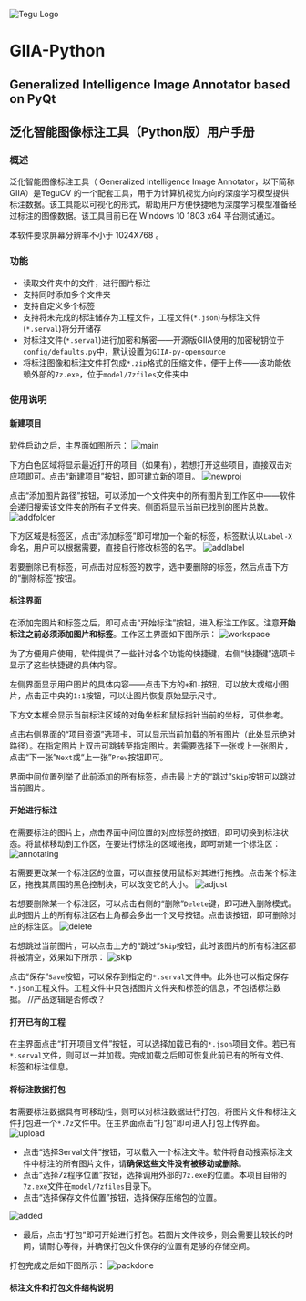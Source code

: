![Tegu Logo](https://s2.ax1x.com/2019/01/30/kl6rzF.jpg)
# GIIA-Python
## Generalized Intelligence Image Annotator based on PyQt
## 泛化智能图像标注工具（Python版）用户手册

### 概述
泛化智能图像标注工具（ Generalized Intelligence Image Annotator，以下简称GIIA）是TeguCV 的一个配套工具，用于为计算机视觉方向的深度学习模型提供标注数据。该工具能以可视化的形式，帮助用户方便快捷地为深度学习模型准备经过标注的图像数据。该工具目前已在 Windows 10 1803 x64 平台测试通过。

本软件要求屏幕分辨率不小于 1024X768 。


### 功能

* 读取文件夹中的文件，进行图片标注
* 支持同时添加多个文件夹
* 支持自定义多个标签
* 支持将未完成的标注储存为工程文件，工程文件(`*.json`)与标注文件(`*.serval`)将分开储存
* 对标注文件(`*.serval`)进行加密和解密——开源版GIIA使用的加密秘钥位于`config/defaults.py`中，默认设置为`GIIA-py-opensource`
* 将标注图像和标注文件打包成`*.zip`格式的压缩文件，便于上传——该功能依赖外部的`7z.exe`，位于`model/7zfiles`文件夹中

### 使用说明
#### 新建项目
软件启动之后，主界面如图所示：
![main](https://raw.githubusercontent.com/generalized-intelligence/Tegu/master/Annotation/Serval-Image-Annotation/USER_MANUAL/resources/main.png)

下方白色区域将显示最近打开的项目（如果有），若想打开这些项目，直接双击对应项即可。点击“新建项目”按钮，即可建立新的项目。
![newproj](https://raw.githubusercontent.com/generalized-intelligence/Tegu/master/Annotation/Serval-Image-Annotation/USER_MANUAL/resources/newproj.png)

点击“添加图片路径”按钮，可以添加一个文件夹中的所有图片到工作区中——软件会递归搜索该文件夹的所有子文件夹。侧面将显示当前已找到的图片总数。
![addfolder](https://raw.githubusercontent.com/generalized-intelligence/Tegu/master/Annotation/Serval-Image-Annotation/USER_MANUAL/resources/addfolder.png)

下方区域是标签区，点击“添加标签”即可增加一个新的标签，标签默认以`Label-X`命名，用户可以根据需要，直接自行修改标签的名字。
![addlabel](https://raw.githubusercontent.com/generalized-intelligence/Tegu/master/Annotation/Serval-Image-Annotation/USER_MANUAL/resources/addlabel.png)

若要删除已有标签，可点击对应标签的数字，选中要删除的标签，然后点击下方的“删除标签”按钮。

#### 标注界面
在添加完图片和标签之后，即可点击“开始标注”按钮，进入标注工作区。注意**开始标注之前必须添加图片和标签**。工作区主界面如下图所示：
![workspace](https://raw.githubusercontent.com/generalized-intelligence/Tegu/master/Annotation/Serval-Image-Annotation/USER_MANUAL/resources/workspace.png)

为了方便用户使用，软件提供了一些针对各个功能的快捷键，右侧“快捷键”选项卡显示了这些快捷键的具体内容。


左侧界面显示用户图片的具体内容——点击下方的`+`和`-`按钮，可以放大或缩小图片，点击正中央的`1:1`按钮，可以让图片恢复原始显示尺寸。

下方文本框会显示当前标注区域的对角坐标和鼠标指针当前的坐标，可供参考。

点击右侧界面的“项目资源”选项卡，可以显示当前加载的所有图片（此处显示绝对路径）。在指定图片上双击可跳转至指定图片。若需要选择下一张或上一张图片，点击“下一张”`Next`或“上一张”`Prev`按钮即可。

界面中间位置列举了此前添加的所有标签，点击最上方的“跳过”`Skip`按钮可以跳过当前图片。

#### 开始进行标注
在需要标注的图片上，点击界面中间位置的对应标签的按钮，即可切换到标注状态。将鼠标移动到工作区，在要进行标注的区域拖拽，即可新建一个标注区：
![annotating](https://raw.githubusercontent.com/generalized-intelligence/Tegu/master/Annotation/Serval-Image-Annotation/USER_MANUAL/resources/annotating.png)

若需要更改某一个标注区的位置，可以直接使用鼠标对其进行拖拽。点击某个标注区，拖拽其周围的黑色控制块，可以改变它的大小。
![adjust](https://raw.githubusercontent.com/generalized-intelligence/Tegu/master/Annotation/Serval-Image-Annotation/USER_MANUAL/resources/adjust.png)

若想要删除某一个标注区，可以点击右侧的“删除”`Delete`键，即可进入删除模式。此时图片上的所有标注区右上角都会多出一个叉号按钮。点击该按钮，即可删除对应的标注区。
![delete](https://raw.githubusercontent.com/generalized-intelligence/Tegu/master/Annotation/Serval-Image-Annotation/USER_MANUAL/resources/delete.png)

若想跳过当前图片，可以点击上方的“跳过”`Skip`按钮，此时该图片的所有标注区都将被清空，效果如下所示：
![skip](https://raw.githubusercontent.com/generalized-intelligence/Tegu/master/Annotation/Serval-Image-Annotation/USER_MANUAL/resources/skip.png)

点击“保存”`Save`按钮，可以保存到指定的`*.serval`文件中。此外也可以指定保存`*.json`工程文件。工程文件中只包括图片文件夹和标签的信息，不包括标注数据。
//产品逻辑是否修改？
#### 打开已有的工程
在主界面点击“打开项目文件”按钮，可以选择加载已有的`*.json`项目文件。若已有`*.serval`文件，则可以一并加载。完成加载之后即可恢复此前已有的所有文件、标签和标注信息。


#### 将标注数据打包
若需要标注数据具有可移动性，则可以对标注数据进行打包，将图片文件和标注文件打包进一个`*.7z`文件中。在主界面点击“打包”即可进入打包上传界面。
![upload](https://raw.githubusercontent.com/generalized-intelligence/Tegu/master/Annotation/Serval-Image-Annotation/USER_MANUAL/resources/upload.png)

- 点击“选择Serval文件”按钮，可以载入一个标注文件。软件将自动搜索标注文件中标注的所有图片文件，请**确保这些文件没有被移动或删除**。
- 点击“选择7z程序位置”按钮，选择调用外部的`7z.exe`的位置。本项目自带的`7z.exe`文件在`model/7zfiles`目录下。
- 点击“选择保存文件位置”按钮，选择保存压缩包的位置。

![added](https://raw.githubusercontent.com/generalized-intelligence/Tegu/master/Annotation/Serval-Image-Annotation/USER_MANUAL/resources/added.png)

- 最后，点击“打包”即可开始进行打包。若图片文件较多，则会需要比较长的时间，请耐心等待，并确保打包文件保存的位置有足够的存储空间。

打包完成之后如下图所示：
![packdone](https://raw.githubusercontent.com/generalized-intelligence/Tegu/master/Annotation/Serval-Image-Annotation/USER_MANUAL/resources/packdone.png)

#### 标注文件和打包文件结构说明







